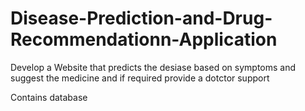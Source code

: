 # Disease-Prediction-and-Drug-Recommendationn-Application
Develop a Website that predicts the desiase based on symptoms and suggest the medicine and if required provide a dotctor support

Contains database
